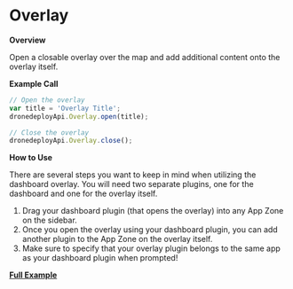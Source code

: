 # Overlay

**Overview**

Open a closable overlay over the map and add additional content onto the overlay itself.

**Example Call**

```javascript
// Open the overlay
var title = 'Overlay Title';
dronedeployApi.Overlay.open(title);

// Close the overlay
dronedeployApi.Overlay.close();
```

**How to Use**

There are several steps you want to keep in mind when utilizing the dashboard overlay. You will need two separate plugins, one for the dashboard and one for the overlay itself.

1. Drag your dashboard plugin (that opens the overlay) into any App Zone on the sidebar.
2. Once you open the overlay using your dashboard plugin, you can add another plugin to the App Zone on the overlay itself.
3. Make sure to specify that your overlay plugin belongs to the same app as your dashboard plugin when prompted!

[**Full Example**](/overlay/example-overlay.basic.md)